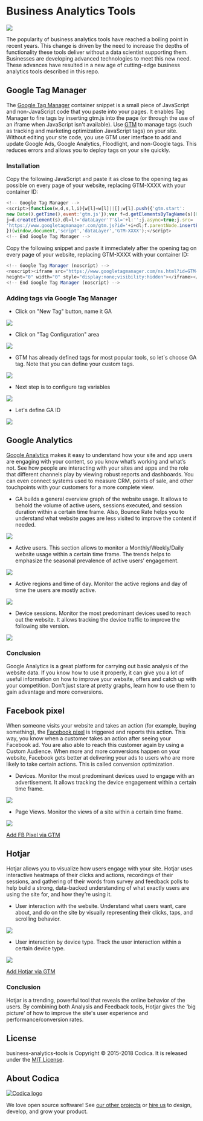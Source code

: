 # Business Analytics Tools

![](images/image.png)

The popularity of business analytics tools have reached a boiling point in recent years. This change is driven by the need to increase the depths of functionality these tools deliver without a data scientist supporting them. Businesses are developing advanced technologies to meet this new need. These advances have resulted in a new age of cutting-edge business analytics tools described in this repo.

## Google Tag Manager
The [Google Tag Manager](https://marketingplatform.google.com/about/tag-manager/) container snippet is a small piece of JavaScript and non-JavaScript code that you paste into your pages. It enables Tag Manager to fire tags by inserting gtm.js into the page (or through the use of an iframe when JavaScript isn't available). Use [GTM](https://marketingplatform.google.com/about/tag-manager/) to manage tags (such as tracking and marketing optimization JavaScript tags) on your site. Without editing your site code, you use GTM user interface to add and update Google Ads, Google Analytics, Floodlight, and non-Google tags. This reduces errors and allows you to deploy tags on your site quickly.

### Installation
Copy the following JavaScript and paste it as close to the opening <head> tag as possible on every page of your website, replacing GTM-XXXX with your container ID:

```js
<!-- Google Tag Manager -->
<script>(function(w,d,s,l,i){w[l]=w[l]||[];w[l].push({'gtm.start':
new Date().getTime(),event:'gtm.js'});var f=d.getElementsByTagName(s)[0],
j=d.createElement(s),dl=l!='dataLayer'?'&l='+l:'';j.async=true;j.src=
'https://www.googletagmanager.com/gtm.js?id='+i+dl;f.parentNode.insertBefore(j,f);
})(window,document,'script','dataLayer','GTM-XXXX');</script>
<!-- End Google Tag Manager -->
```
Copy the following snippet and paste it immediately after the opening <body> tag on every page of your website, replacing GTM-XXXX with your container ID:
```js
<!-- Google Tag Manager (noscript) -->
<noscript><iframe src="https://www.googletagmanager.com/ns.html?id=GTM-XXXX"
height="0" width="0" style="display:none;visibility:hidden"></iframe></noscript>
<!-- End Google Tag Manager (noscript) -->
```

### Adding tags via Google Tag Manager
- Click on "New Tag" button, name it GA

![](images/GA1.png)

- Click on "Tag Configuration" area

![](images/GA2.png)

- GTM has already defined tags for most popular tools, so let`s choose GA tag. Note that you can define your custom tags.

![](images/GA3.png)

- Next step is to configure tag variables

![](images/GA4.png)

- Let's define GA ID

![](images/GA5.png)

## Google Analytics
[Google Analytics](https://marketingplatform.google.com/about/analytics/) makes it easy to understand how your site and app users are engaging with your content, so you know what’s working and what’s not. See how people are interacting with your sites and apps and the role that different channels play by viewing robust reports and dashboards. You can even connect systems used to measure CRM, points of sale, and other touchpoints with your customers for a more complete view.

- GA builds a general overview graph of the website usage. It allows to behold the volume of active users, sessions executed, and session duration within a certain time frame. Also, Bounce Rate helps you to understand what website pages are less visited to improve the content if needed. 


![](images/GA6.png)

- Active users. This section allows to monitor a Monthly/Weekly/Daily website usage within a certain time frame. The trends helps to emphasize the seasonal prevalence of active users’ engagement. 

![](images/GA7.png)

- Active regions and time of day. Monitor the active regions and day of time the users are mostly active. 

![](images/GA8.png)

- Device sessions. Monitor the most predominant devices used to reach out the website. It allows tracking the device traffic to improve the following site version. 

![](images/GA9.png)

### Conclusion

Google Analytics is a great platform for carrying out basic analysis of the website data. If you know how to use it properly, it can give you a lot of useful information on how to improve your website, offers and catch up with your competition. Don't just stare at pretty graphs, learn how to use them to gain advantage and more conversions.

## Facebook pixel
When someone visits your website and takes an action (for example, buying something), the [Facebook pixel](https://www.facebook.com/business/learn/facebook-ads-pixel) is triggered and reports this action. This way, you know when a customer takes an action after seeing your Facebook ad. You are also able to reach this customer again by using a Custom Audience. When more and more conversions happen on your website, Facebook gets better at delivering your ads to users who are more likely to take certain actions. This is called conversion optimization.

- Devices. Monitor the most predominant devices used to engage with an advertisement. It allows tracking the device engagement within a certain time frame.  

![](images/FBP1.png)

- Page Views. Monitor the views of a site within a certain time frame.

![](images/FBP.png)

[Add FB Pixel via GTM](https://www.facebook.com/business/help/1021909254506499)

## Hotjar
Hotjar allows you to visualize how users engage with your site. Hotjar uses interactive heatmaps of their clicks and actions, recordings of their sessions, and gathering of their words from survey and feedback polls to help build a strong, data-backed understanding of what exactly users are using the site for, and how they’re using it.

- User interaction with the website. Understand what users want, care about, and do on the site by visually representing their clicks, taps, and scrolling behavior.

![](images/HJ1.png)

- User interaction by device type. Track the user interaction within a certain device type. 

![](images/HJ2.png)

[Add Hotjar via GTM](https://help.hotjar.com/hc/en-us/articles/115009499708-Google-Tag-Manager)

### Conclusion

Hotjar is a trending, powerful tool that reveals the online behavior of the users. By combining both Analysis and Feedback tools, Hotjar gives the ‘big picture’ of how to improve the site's user experience and performance/conversion rates.


## License
business-analytics-tools is Copyright © 2015-2018 Codica. It is released under the [MIT License](https://opensource.org/licenses/MIT).

## About Codica

[![Codica logo](https://www.codica.com/assets/images/logo/logo.svg)](https://www.codica.com)

We love open source software! See [our other projects](https://github.com/codica2) or [hire us](https://www.codica.com/) to design, develop, and grow your product.

